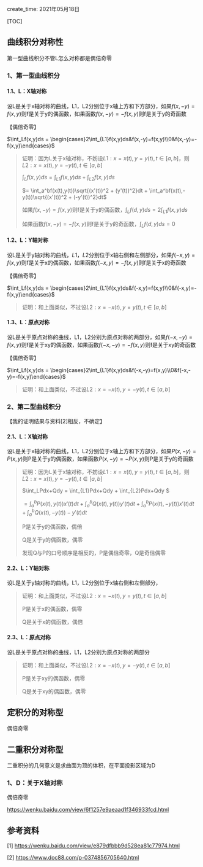 create_time: 2021年05月18日

[TOC]

## 曲线积分对称性

第一型曲线积分不管L怎么对称都是偶倍奇零

### 1、第一型曲线积分

#### 1.1、L：X轴对称

设L是关于x轴对称的曲线，L1，L2分别位于x轴上方和下方部分，如果$f(x,-y)=f(x,y)$则f是关于y的偶函数，如果函数$f(x,-y)=-f(x,y)$则f是关于y的奇函数

【偶倍奇零】

$\int_Lf(x,y)ds = \begin{cases}2\int_{L1}f(x,y)ds&f(x,-y)=f(x,y)\\0&f(x,-y)=-f(x,y)\end{cases}$

> 证明：因为L关于x轴对称，不妨设$L1: x=x(t),y=y(t),t \in [a,b]$，则$L2: x=x(t),y=-y(t),t \in [a,b]$
>
> $\int_Lf(x,y)ds = \int_{L1}f(x,y)ds + \int_{L2}f(x,y)ds$
>
> $= \int_a^bf(x(t),y(t))\sqrt{(x'(t))^2 + (y'(t))^2}dt + \int_a^bf(x(t),-y(t))\sqrt{(x'(t))^2 + (-y'(t))^2}dt$
>
> 如果$f(x,-y)=f(x,y)$则f是关于y的偶函数，$\int_Lf(d,y)ds= 2\int_{L1}f(x,y)ds$
>
> 如果函数$f(x,-y)=-f(x,y)$则f是关于y的奇函数，$\int_Lf(d,y)ds= 0$



#### 1.2、L：Y轴对称

设L是关于y轴对称的曲线，$L1$，$L2$分别位于x轴右侧和左侧部分，如果$f(-x,y)=f(x,y)$则f是关于x的偶函数，如果函数$f(-x,y)=-f(x,y)$则f是关于x的奇函数

【偶倍奇零】

$\int_Lf(x,y)ds = \begin{cases}2\int_{L1}f(x,y)ds&f(-x,y)=f(x,y)\\0&f(-x,y)=-f(x,y)\end{cases}$

> 证明：和上面类似，不过设$L2: x=-x(t),y=y(t),t \in [a,b]$



#### 1.3、L：原点对称

设L是关于原点对称的曲线，L1，L2分别为原点对称的两部分，如果$f(-x,-y)=f(x,y)$则f是关于xy的偶函数，如果函数$f(-x,-y)=-f(x,y)$则f是关于xy的奇函数

【偶倍奇零】

$\int_Lf(x,y)ds = \begin{cases}2\int_{L1}f(x,y)ds&f(-x,-y)=f(x,y)\\0&f(-x,-y)=-f(x,y)\end{cases}$

> 证明：和上面类似，不过设$L2: x=-x(t),y=-y(t),t \in [a,b]$



### 2、第二型曲线积分

【我的证明结果与资料[2]相反，不确定】

#### 2.1、L：X轴对称

设L是关于x轴对称的曲线，L1，L2分别位于x轴上方和下方部分，如果$P(x,-y)=P(x,y)$则P是关于y的偶函数，如果函数$P(x,-y)=-P(x,y)$则P是关于y的奇函数

> 证明：因为L关于x轴对称，不妨设$L1: x=x(t),y=y(t),t \in [a,b]$，则$L2: x=x(t),y=-y(t),t \in [a,b]$
>
> $\int_LPdx+Qdy = \int_{L1}Pdx+Qdy + \int_{L2}Pdx+Qdy $
>
> $=\int_a^bP(x(t),y(t))x'(t)dt + \int_a^bQ(x(t),y(t))y'(t)dt + \int_a^bP(x(t),-y(t))x'(t)dt + \int_a^bQ(x(t),-y(t))-y'(t)dt$
>
> P是关于y的偶函数，偶倍
>
> Q是关于y的偶函数，偶零
>
> 发现Q与P的口号顺序是相反的，P是偶倍奇零，Q是奇倍偶零

#### 2.2、L：Y轴对称

设L是关于y轴对称的曲线，L1，L2分别位于x轴右侧和左侧部分，

> 证明：和上面类似，不过设$L2: x=-x(t),y=y(t),t \in [a,b]$
>
> P是关于x的偶函数，偶零
>
> Q是关于x的偶函数，偶倍

#### 2.3、L：原点对称

设L是关于原点对称的曲线，L1，L2分别为原点对称的两部分

> 证明：和上面类似，不过设$L2: x=-x(t),y=-y(t),t \in [a,b]$
>
> P是关于xy的偶函数，偶零
>
> Q是关于xy的偶函数，偶零



## 定积分的对称型

偶倍奇零



## 二重积分对称型

二重积分的几何意义是求曲面为顶的体积，在平面投影区域为D

### 1、D：关于X轴对称

偶倍奇零

<https://wenku.baidu.com/view/6f1257e9aeaad1f346933fcd.html>



## 参考资料

[1] https://wenku.baidu.com/view/e879dfbbb9d528ea81c77974.html

[2] <https://www.doc88.com/p-0374856705640.html>